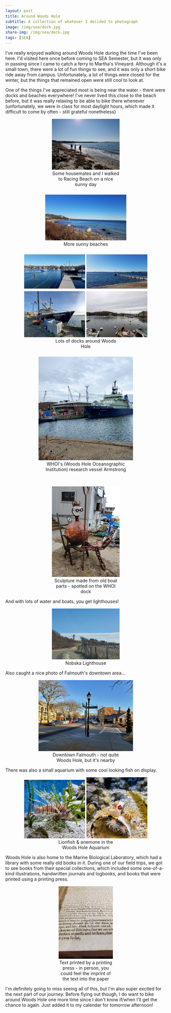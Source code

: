 ```yaml
---
layout: post
title: Around Woods Hole
subtitle: A collection of whatever I decided to photograph
image: /img/sea/dock.jpg
share-img: /img/sea/dock.jpg
tags: [SEA]
---
```


I've really enjoyed walking around Woods Hole during the time I've been here. I'd visited here once before coming to SEA Semester, but it was only in passing since I came to catch a ferry to Martha's Vineyard. Although it's a small town, there were a lot of fun things to see, and it was only a short bike ride away from campus. Unfortunately, a lot of things were closed for the winter, but the things that remained open were still cool to look at.

One of the things I've appreciated most is being near the water - there were docks and beaches everywhere! I've never lived this close to the beach before, but it was really relaxing to be able to bike there whenever (unfortunately, we were in class for most daylight hours, which made it difficult to come by often - still grateful nonetheless)

<center>
  <figure>
    <img src="/img/sea/beach2.jpg" style="width:50%">
    <figcaption style="width:50%">Some housemates and I walked to Racing Beach on a nice sunny day</figcaption>
  </figure>
</center>

<center>
  <figure>
    <img src="/img/sea/beach3.jpg" style="padding-top:10px;width:60%">
    <figcaption style="width:50%">More sunny beaches</figcaption>
  </figure>
</center>

<center>
  <figure>
    <img src="/img/sea/dock2.jpg" style="padding-top:10px;width:45%">
    <img src="/img/sea/dock3.jpg" style="padding-top:10px;width:45%">
    <img src="/img/sea/dock.jpg" style="padding-top:5px;width:45%">
    <img src="/img/sea/dock4.jpg" style="padding-top:5px;width:45%">
    <figcaption style="width:50%">Lots of docks around Woods Hole</figcaption>
  </figure>
</center>

<center>
  <figure>
    <img src="/img/sea/armstrong.jpg" style="padding-top:10px;width:70%">
    <figcaption style="width:70%">WHOI's (Woods Hole Oceanographic Institution) research vessel Armstrong</figcaption>
  </figure>
</center>

<br>

<center>
  <figure>
    <img src="/img/sea/whoi_sculpture.jpg" style="width:50%">
    <figcaption style="width:50%">Sculpture made from old boat parts - spotted on the WHOI dock</figcaption>
  </figure>
</center>



And with lots of water and boats, you get lighthouses!
<center>
  <figure>
    <img src="/img/sea/lighthouse.jpg" style="width:50%">
    <figcaption style="width:50%">Nobska Lighthouse</figcaption>
  </figure>
</center>

Also caught a nice photo of Falmouth's downtown area...

<center>
  <figure>
    <img src="/img/sea/falmouth.jpg" style="width:70%">
    <figcaption style="width:50%">Downtown Falmouth - not quite Woods Hole, but it's nearby</figcaption>
  </figure>
</center>

There was also a small aquarium with some cool looking fish on display.
<center>
  <figure>
    <img src="/img/sea/lionfish.jpg" style="width:45%"> <img src="/img/sea/anemone.jpg" style="width:45%">
    <figcaption style="width:50%">Lionfish & anemone in the Woods Hole Aquarium</figcaption>
  </figure>
</center>

Woods Hole is also home to the Marine Biological Laboratory, which had a library with some really old books in it. During one of our field trips, we got to see books from their special collections, which included some one-of-a-kind illustrations, handwritten journals and logbooks, and books that were printed using a printing press.

<center>
  <figure>
    <img src="/img/sea/printing_press.jpg" style="width:40%">
    <figcaption style="width:40%">Text printed by a printing press - in person, you could feel the imprint of the text into the paper</figcaption>
  </figure>
</center>

I'm definitely going to miss seeing all of this, but I'm also super excited for the next part of our journey. Before flying out though, I do want to bike around Woods Hole one more time since I don't know if/when I'll get the chance to again. Just added it to my calendar for tomorrow afternoon!
